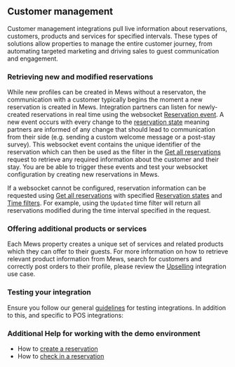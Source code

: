 ## Customer management

Customer management integrations pull live information about reservations, customers, products and services for specified intervals. These types of solutions allow properties to manage the entire customer journey, from automating targeted marketing and driving sales to guest communication and engagement.

### Retrieving new and modified reservations

While new profiles can be created in Mews without a reservaton, the communication with a customer typically begins the moment a new reservation is created in Mews. Integration partners can listen for newly-created reservations in real time using the websocket [Reservation event](../websockets.md#reservation-event). A new event occurs with every change to the [reservation state](../operations/reservations.md#reservation-state) meaning partners are informed of any change that should lead to communication from their side (e.g. sending a custom welcome message or a post-stay survey). This websocket event contains the unique identifier of the reservation which can then be used as the filter in the [Get all reservations](../operations/reservations.md#get-all-reservations) request to retrieve any required information about the customer and their stay. You are be able to trigger these events and test your websocket configuration by creating new reservations in Mews.

If a websocket cannot be configured, reservation information can be requested using [Get all reservations](../operations/reservations.md#get-all-reservations) with specified [Reservation states](../operations/reservations.md#reservation-state) and [Time filters](../operations/reservations.md#reservation-time-filter). For example, using the `Updated` time filter will return all reservations modified during the time interval specified in the request.

### Offering additional products or services

Each Mews property creates a unique set of services and related products which they can offer to their guests. For more information on how to retrieve relevant product information from Mews, search for customers and correctly post orders to their profile, please review the [Upselling](../use-cases.md#upselling) integration use case.

### Testing your integration

Ensure you follow our general [guidelines](../guidelines.md) for testing integrations. In addition to this, and specific to POS integrations:

### Additional Help for working with the demo environment

- How to [create a reservation](https://help.mews.com/en/articles/4245573-create-a-reservation) 
- How to [check in a reservation](https://help.mews.com/en/articles/4245570-check-in-a-reservation) 